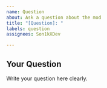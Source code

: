 ```yaml
---
name: Question
about: Ask a question about the mod
title: "[Question]: "
labels: question
assignees: Son1kXDev

---
```


## Your Question
Write your question here clearly.
